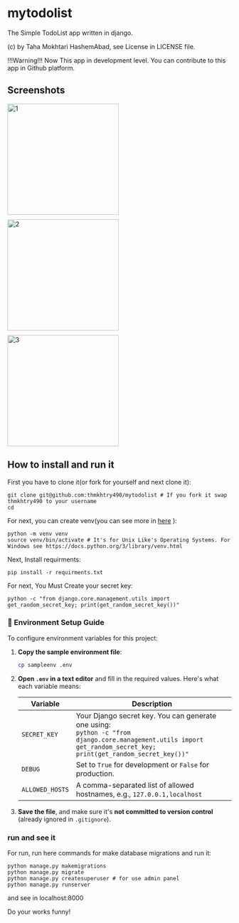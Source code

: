 # mytodolist

The Simple TodoList app written in django.

(c) by Taha Mokhtari HashemAbad, see License in LICENSE file.

!!!Warning!!! Now This app in development level. You can contribute to this app in Github platform.

## Screenshots

<div style="display: flex; gap: 10px; flex-wrap: wrap;">
  <img src="https://raw.githubusercontent.com/thmkhtry490/mytodolist/refs/heads/main/Screenshot_2025-07-31_18-11-13.png" alt="1" width="250">
  <img src="https://raw.githubusercontent.com/thmkhtry490/mytodolist/refs/heads/main/Screenshot_2025-07-31_18-10-02.png" alt="2" width="250">
  <img src="https://raw.githubusercontent.com/thmkhtry490/mytodolist/refs/heads/main/Screenshot_2025-07-31_18-11-37.png" alt="3" width="250">
</div>

## How to install and run it

First you have to clone it(or fork for yourself and next clone it):

```
git clone git@github.com:thmkhtry490/mytodolist # If you fork it swap thmkhtry490 to your username
cd 
```
For next, you can create venv(you can see more in [here](https://docs.python.org/3/library/venv.html) ):

```
python -m venv venv
source venv/bin/activate # It's for Unix Like's Operating Systems. For Windows see https://docs.python.org/3/library/venv.html 
```
Next, Install requirments:

```
pip install -r requirments.txt
```
For next, You Must Create your secret key:

```
python -c "from django.core.management.utils import get_random_secret_key; print(get_random_secret_key())"
```

### 📄 Environment Setup Guide

To configure environment variables for this project:

1. **Copy the sample environment file**:

   ```bash
   cp sampleenv .env
   ```

2. **Open `.env` in a text editor** and fill in the required values. Here's what each variable means:

   | Variable        | Description                                                                                                                                                         |
   | --------------- | ------------------------------------------------------------------------------------------------------------------------------------------------------------------- |
   | `SECRET_KEY`    | Your Django secret key. You can generate one using:<br>`python -c "from django.core.management.utils import get_random_secret_key; print(get_random_secret_key())"` |
   | `DEBUG`         | Set to `True` for development or `False` for production.                                                                                                            |
   | `ALLOWED_HOSTS` | A comma-separated list of allowed hostnames, e.g., `127.0.0.1,localhost`                                                                                            |

3. **Save the file**, and make sure it's **not committed to version control** (already ignored in `.gitignore`).

### run and see it

For run, run here commands for make database migrations and run it:

```
python manage.py makemigrations
python manage.py migrate
python manage.py createsuperuser # for use admin panel
python manage.py runserver
```
and see in localhost:8000 


Do your works funny!
